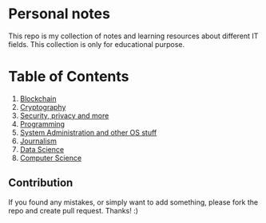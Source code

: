 # Personal notes
This repo is my collection of notes and learning resources about different IT fields. This collection is only for educational purpose.

# Table of Contents
1. [Blockchain](blockchain/)
2. [Cryptography](cryptography/)
3. [Security, privacy and more](security/)
4. [Programming](programming/)
5. [System Administration and other OS stuff](sysadm/)
6. [Journalism](journalism/)
7. [Data Science](data-science/)
8. [Computer Science](computer_science/)

## Contribution
If you found any mistakes, or simply want to add something, please fork the repo and create pull request. Thanks! :)
